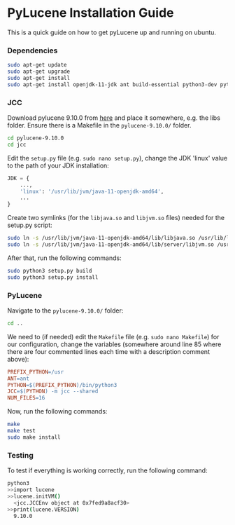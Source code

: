 # PyLucene Installation Guide

This is a quick guide on how to get pyLucene up and running on ubuntu.

### Dependencies

```bash
sudo apt-get update
sudo apt-get upgrade
sudo apt-get install 
sudo apt-get install openjdk-11-jdk ant build-essential python3-dev python3-distutils python3-pip
```

### JCC

Download pylucene 9.10.0 from [here](https://dlcdn.apache.org/lucene/pylucene/?C=M;O=A) and place it somewhere, e.g. the libs folder.
Ensure there is a Makefile in the `pylucene-9.10.0/` folder.

```bash
cd pylucene-9.10.0
cd jcc
```

Edit the `setup.py` file (e.g. `sudo nano setup.py`), change the JDK 'linux' value to the path of your JDK installation:

```python
JDK = {
    ...,
    'linux': '/usr/lib/jvm/java-11-openjdk-amd64',
    ...
}
```

Create two symlinks (for the `libjava.so` and `libjvm.so` files) needed for the setup.py script:

```bash
sudo ln -s /usr/lib/jvm/java-11-openjdk-amd64/lib/libjava.so /usr/lib/libjava.so
sudo ln -s /usr/lib/jvm/java-11-openjdk-amd64/lib/server/libjvm.so /usr/lib/libjvm.so
```

After that, run the following commands:

```bash
sudo python3 setup.py build
sudo python3 setup.py install
```

### PyLucene

Navigate to the `pylucene-9.10.0/` folder:

```bash
cd ..
```

We need to (if needed) edit the `Makefile` file (e.g. `sudo nano Makefile`) for our configuration, change the variables (somewhere around line 85 where there are four commented lines each time with a description comment above):

```makefile
PREFIX_PYTHON=/usr
ANT=ant
PYTHON=$(PREFIX_PYTHON)/bin/python3
JCC=$(PYTHON) -m jcc --shared
NUM_FILES=16
```

Now, run the following commands:

```bash
make
make test
sudo make install
```

### Testing

To test if everything is working correctly, run the following command:

```bash
python3
>>import lucene
>>lucene.initVM()
  <jcc.JCCEnv object at 0x7fed9a8acf30>
>>print(lucene.VERSION)
  9.10.0
```

